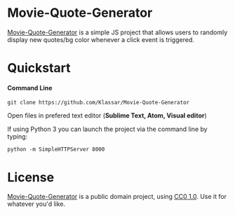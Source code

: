 # Movie-Quote-Generator
[Movie-Quote-Generator](https://github.com/Klassar/Movie-Quote-Generator) is a simple JS project that allows users to randomly display new quotes/bg color whenever a click event is triggered.

# Quickstart
#### Command Line
```
git clone https://github.com/Klassar/Movie-Quote-Generator
```
Open files in prefered text editor (**Sublime Text, Atom, Visual editor**)

If using Python 3 you can launch the project via the command line by typing:
```
python -m SimpleHTTPServer 8000
```


# License
[Movie-Quote-Generator](https://github.com/Klassar/Movie-Quote-Generator) is a public domain project, using [CC0 1.0](https://creativecommons.org/publicdomain/zero/1.0/). Use it for whatever you'd like.
